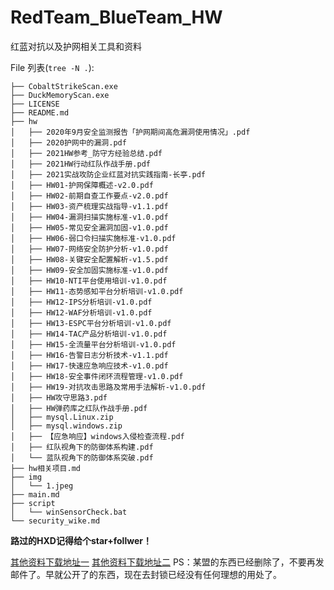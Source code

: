 # RedTeam_BlueTeam_HW
红蓝对抗以及护网相关工具和资料

File 列表(`tree -N .`):

```
├── CobaltStrikeScan.exe
├── DuckMemoryScan.exe
├── LICENSE
├── README.md
├── hw
│   ├── 2020年9月安全监测报告「护网期间高危漏洞使用情况」.pdf
│   ├── 2020护网中的漏洞.pdf
│   ├── 2021HW参考_防守方经验总结.pdf
│   ├── 2021HW行动红队作战手册.pdf
│   ├── 2021实战攻防企业红蓝对抗实践指南-长亭.pdf
│   ├── HW01-护网保障概述-v2.0.pdf
│   ├── HW02-前期自查工作要点-v2.0.pdf
│   ├── HW03-资产梳理实战指导-v1.1.pdf
│   ├── HW04-漏洞扫描实施标准-v1.0.pdf
│   ├── HW05-常见安全漏洞加固-v1.0.pdf
│   ├── HW06-弱口令扫描实施标准-v1.0.pdf
│   ├── HW07-网络安全防护分析-v1.0.pdf
│   ├── HW08-关键安全配置解析-v1.5.pdf
│   ├── HW09-安全加固实施标准-v1.0.pdf
│   ├── HW10-NTI平台使用培训-v1.0.pdf
│   ├── HW11-态势感知平台分析培训-v1.0.pdf
│   ├── HW12-IPS分析培训-v1.0.pdf
│   ├── HW12-WAF分析培训-v1.0.pdf
│   ├── HW13-ESPC平台分析培训-v1.0.pdf
│   ├── HW14-TAC产品分析培训-v1.0.pdf
│   ├── HW15-全流量平台分析培训-v1.0.pdf
│   ├── HW16-告警日志分析技术-v1.1.pdf
│   ├── HW17-快速应急响应技术-v1.0.pdf
│   ├── HW18-安全事件闭环流程管理-v1.0.pdf
│   ├── HW19-对抗攻击思路及常用手法解析-v1.0.pdf
│   ├── HW攻守思路3.pdf
│   ├── HW弹药库之红队作战手册.pdf
│   ├── mysql.Linux.zip
│   ├── mysql.windows.zip
│   ├── 【应急响应】windows入侵检查流程.pdf
│   ├── 红队视角下的防御体系构建.pdf
│   └── 蓝队视角下的防御体系突破.pdf
├── hw相关项目.md
├── img
│   └── 1.jpeg
├── main.md
├── script
│   └── winSensorCheck.bat
└── security_wike.md
```

**路过的HXD记得给个star+follwer！**

[其他资料下载地址一](https://pan.xlmy.net/%E5%AE%89%E5%85%A8%E7%B1%BB/%E5%AE%89%E5%85%A8%E8%B5%84%E6%96%99/%E5%88%A9%E5%88%83%E4%BF%A1%E5%AE%89%E8%B5%84%E6%96%99/%E6%8A%A4%E7%BD%91%E3%80%90%E7%BA%A2%E8%93%9D%E6%94%BB%E9%98%B2%E3%80%91/)
[其他资料下载地址二](http://disk.scan.cm/zlsec/zlsec_info/document/HW)
PS：某盟的东西已经删除了，不要再发邮件了。早就公开了的东西，现在去封锁已经没有任何理想的用处了。
